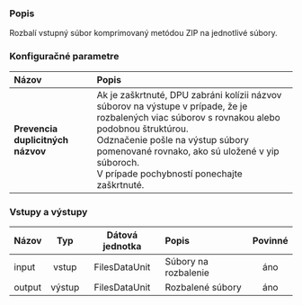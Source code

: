 ### Popis

Rozbalí vstupný súbor komprimovaný metódou ZIP na jednotlivé súbory.

### Konfiguračné parametre

| Názov | Popis |
|:----|:----|
|**Prevencia duplicitných názvov** | Ak je zaškrtnuté, DPU zabráni kolízii názvov súborov na výstupe v prípade, že je rozbalených viac súborov s rovnakou alebo podobnou štruktúrou.<br/>Odznačenie pošle na výstup súbory pomenované rovnako, ako sú uložené v yip súboroch.<br/>V prípade pochybností ponechajte zaškrtnuté.|

### Vstupy a výstupy

|Názov |Typ | Dátová jednotka | Popis | Povinné |
|:--------|:------:|:------:|:-------------|:---------------------:|
|input  |vstup| FilesDataUnit | Súbory na rozbalenie |áno|
|output |výstup| FilesDataUnit | Rozbalené súbory |áno|
